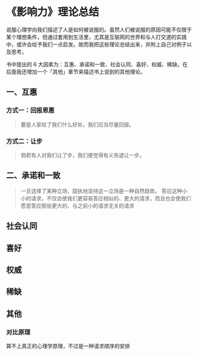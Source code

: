 # 《影响力》理论总结

说服心理学向我们描述了人是如何被说服的。虽然人们被说服的原因可能不仅限于某个理想条件，但通过套用到生活里，尤其是互联网的世界和与人打交道的实践中，或许会给予我们一点启发。故而我把这些理论总结出来，并附上自己对例子以及思考。

书中提出的 6 大因素为：互惠、承诺和一致、社会认同、喜好、权威、稀缺。在后面我还增加一个「其他」章节来描述书上说到的其他理论。


## 一、互惠

### 方式一：回报恩惠

> 要是人家给了我们什么好处，我们应当尽量回报。  

### 方式二：让步

> 倘若有人对我们让了步，我们便觉得有义务退让一步。  


## 二、承诺和一致

> 一旦选择了某种立场，固执地坚持这一立场是一种自然趋势。
> 答应这种小小的请求，不仅会使我们更容易答应相似的、更大的请求，而且也会使我们愿意答应那些更大的、与之前小的请求无关的请求  



## 社会认同



## 喜好



## 权威



## 稀缺



## 其他

### 对比原理

算不上真正的心理学原理，不过是一种请求顺序的安排